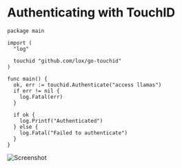 # Authenticating with TouchID

```golang
package main

import (
  "log"

  touchid "github.com/lox/go-touchid"
)

func main() {
  ok, err := touchid.Authenticate("access llamas")
  if err != nil {
    log.Fatal(err)
  }

  if ok {
    log.Printf("Authenticated")
  } else {
    log.Fatal("Failed to authenticate")
  }
}
```

![Screenshot](https://lachlan.me/s/9TMZWTYGikXoeCHm8RBgi8Bb0o4R1Bz6uI.png)
